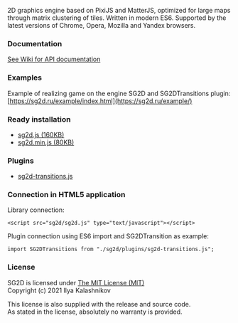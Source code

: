 2D graphics engine based on PixiJS and MatterJS, optimized for large maps through matrix clustering of tiles. Written in modern ES6. Supported by the latest versions of Chrome, Opera, Mozilla and Yandex browsers.

### Documentation

[See Wiki for API documentation](https://github.com/VediX/sg2d.github.io/wiki)

### Examples

Example of realizing game on the engine SG2D and SG2DTransitions plugin: [https://sg2d.ru/example/index.html](https://sg2d.ru/example/)

### Ready installation

* [sg2d.js (160KB)](https://raw.githubusercontent.com/VediX/sg2d.github.io/main/build/sg2d.js)
* [sg2d.min.js (80KB)](https://raw.githubusercontent.com/VediX/sg2d.github.io/main/build/sg2d.min.js)

### Plugins

* [sg2d-transitions.js](https://raw.githubusercontent.com/VediX/sg2d.github.io/main/build/plugins/sg2d-transitions.js)

### Connection in HTML5 application

Library connection:

	<script src="sg2d/sg2d.js" type="text/javascript"></script>
	
Plugin connection using ES6 import and SG2DTransition as example:

	import SG2DTransitions from "./sg2d/plugins/sg2d-transitions.js";

### License

SG2D is licensed under [The MIT License (MIT)](https://opensource.org/licenses/MIT)  
Copyright (c) 2021 Ilya Kalashnikov

This license is also supplied with the release and source code.  
As stated in the license, absolutely no warranty is provided.